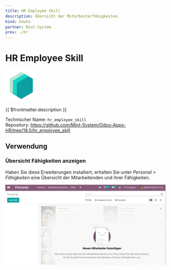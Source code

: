 ```yaml
---
title: HR Employee Skill
description: Übersicht der Mitarbeiterfähigkeiten.
kind: howto
partner: Mint-System
prev: ./hr
---
```


# HR Employee Skill

![icon_oms_box](attachments/icons_odoo_mint_system.png)

{{ $frontmatter.description }}

Technischer Name: `hr_employee_skill`\
Repository: <https://github.com/Mint-System/Odoo-Apps-HR/tree/18.0/hr_employee_skill>

## Verwendung

### Übersicht Fähigkeiten anzeigen

Haben Sie diese Erweiterungen installiert, erhalten Sie unter _Personal > Fähigkeiten_ eine Übersicht der Mitarbeitenden und ihrer Fähigkeiten.

![HR Employee Skill](attachments/HR%20Employee%20Skill.gif)
